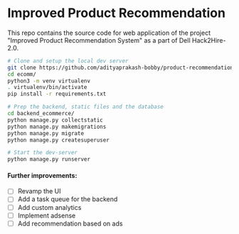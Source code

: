 # Improved Product Recommendation

This repo contains the source code for web application of the project "Improved Product Recommendation System" as a part of Dell Hack2Hire-2.0.

```bash
# Clone and setup the local dev server
git clone https://github.com/adityaprakash-bobby/product-recommendation
cd ecomm/
python3 -m venv virtualenv
. virtualenv/bin/activate
pip install -r requirements.txt

# Prep the backend, static files and the database
cd backend_ecommerce/
python manage.py collectstatic
python manage.py makemigrations
python manage.py migrate
python manage.py createsuperuser

# Start the dev-server
python manage.py runserver
```
#### Further improvements:
- [ ] Revamp the UI
- [ ] Add a task queue for the backend
- [ ] Add custom analytics
- [ ] Implement adsense
- [ ] Add recommendation based on ads

